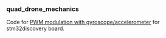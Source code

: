 
### quad_drone_mechanics

Code for [PWM modulation with gyroscope/accelerometer](https://github.com/popikeyshen/quad_drone_mechanics) for stm32discovery board.
